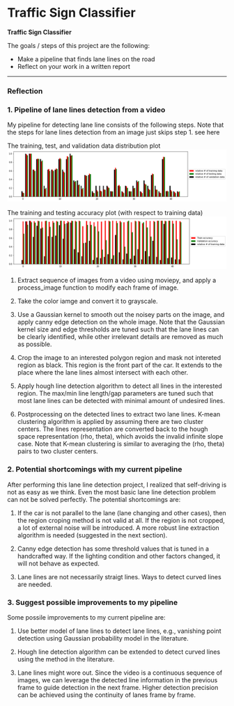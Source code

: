 # **Traffic Sign Classifier** 


**Traffic Sign Classifier**

The goals / steps of this project are the following:
* Make a pipeline that finds lane lines on the road
* Reflect on your work in a written report


[//]: # (Image References)

[image1]: ./examples/grayscale.jpg "Grayscale"
[img1]: ./images/relative_data.png "bar plot1"
[img2]: ./images/accuracy_origin_bar.png "bar plot2"

---

### Reflection

### 1. Pipeline of lane lines detection from a video

My pipeline for detecting lane line consists of the following steps. Note that the steps for lane lines detection from an image just skips step 1. see here 

The training, test, and validation data distribution plot
![data distribution][img1]

The training and testing accuracy plot (with respect to training data)
![accuracy plot][img2]

1. Extract sequence of images from a video using moviepy, and apply a process_image function to modify each frame of image.

2. Take the color iamge and convert it to grayscale.

3. Use a Gaussian kernel to smooth out the noisey parts on the image, and apply canny edge detection on the whole image. Note that the Gaussian kernel size and edge thresholds are tuned such that the lane lines can be clearly identified, while other irrelevant details are removed as much as possible.

4. Crop the image to an interested polygon region and mask not intereted region as black. This region is the front part of the car. It extends to the place where the lane lines almost intersect with each other. 

5. Apply hough line detection algorithm to detect all lines in the interested region. The max/min line length/gap parameters are tuned such that most lane lines can be detected with minimal amount of undesired lines.

6. Postprocessing on the detected lines to extract two lane lines. K-mean clustering algorithm is applied by assuming there are two cluster centers. The lines representation are converted back to the hough space representation (rho, theta), which avoids the invalid infinite slope case. Note that K-mean clustering is similar to averaging the (rho, theta) pairs to two cluster centers.

### 2. Potential shortcomings with my current pipeline

After performing this lane line detection project, I realized that self-driving is not as easy as we think. Even the most basic lane line detection problem can not be solved perfectly. The potential shortcomings are:

1. If the car is not parallel to the lane (lane changing and other cases), then the region croping method is not valid at all. If the region is not cropped, a lot of external noise will be introduced. A more robust line extraction algorithm is needed (suggested in the next section).

2. Canny edge detection has some threshold values that is tuned in a handcrafted way. If the lighting condition and other factors changed, it will not behave as expected.

3. Lane lines are not necessarily straigt lines. Ways to detect curved lines are needed.


### 3. Suggest possible improvements to my pipeline

Some possile improvements to my current pipeline are:

1. Use better model of lane lines to detect lane lines, e.g., vanishing point detection using Gaussian probability model in the literature.

2. Hough line detection algorithm can be extended to detect curved lines using the method in the literature.

3. Lane lines might wore out. Since the video is a continuous sequence of images, we can leverage the detected line information in the previous frame to guide detection in the next frame. Higher detection precision can be achieved using the continuity of lanes frame by frame.
